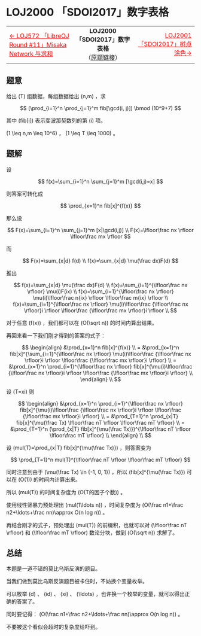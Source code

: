 # LOJ2000 「SDOI2017」数字表格
<table width=100%>
<tr>
<td>
    <a href="/题解/LOJ572 「LibreOJ Round #11」Misaka Network 与求和" style="color:#F00">←	LOJ572 「LibreOJ Round #11」Misaka Network 与求和</a>
</td>
<td style="text-align:center">
    <b>LOJ2000 「SDOI2017」数字表格</b><br />
    （<a href="https://loj.ac/problem/2000">原题链接</a>）
</td>
<td style="text-align:right">
    <a href="/题解/LOJ2001 「SDOI2017」树点涂色" style="color:#F00">LOJ2001 「SDOI2017」树点涂色→</a>
</td>
</tr>
</table>
<span style="float:right"></span>

## 题意
给出 \(T\) 组数据，每组数据给出 \(n,m\) ，求

$$
(\prod_{i=1}^n \prod_{j=1}^m fib[\gcd(i, j)]) \bmod (10^9+7)
$$

其中 \(fib[i]\) 表示斐波那契数列的第 \(i\) 项。

\(1 \leq n,m \leq 10^6\) ， \(1 \leq T \leq 1000\) 。

## 题解
设

$$
f(x)=\sum_{i=1}^n \sum_{j=1}^m [\gcd(i,j)=x]
$$

则答案可转化成

$$
\prod_{x=1}^n fib[x]^{f(x)}
$$

那么设

$$
F(x)=\sum_{i=1}^n \sum_{j=1}^m [x|\gcd(i,j)] \\
F(x)=\lfloor\frac nx \rfloor \lfloor\frac mx \rfloor
$$

而

$$
F(x)=\sum_{x|d} f(d) \\
f(x)=\sum_{x|d} \mu(\frac dx)F(d)
$$

推出

$$
f(x)=\sum_{x|d} \mu(\frac dx)F(d) \\
f(x)=\sum_{i=1}^{\lfloor\frac nx \rfloor} \mu(i)F(ix) \\
f(x)=\sum_{i=1}^{\lfloor\frac nx \rfloor} \mu(i)\lfloor\frac n{ix} \rfloor \lfloor\frac m{ix} \rfloor \\
f(x)=\sum_{i=1}^{\lfloor\frac nx \rfloor} \mu(i)\lfloor\frac {\lfloor\frac nx \rfloor}i \rfloor \lfloor\frac {\lfloor\frac mx \rfloor}i \rfloor \\
$$

对于任意 \(f(x)\) ，我们都可以在 \(O(\sqrt n)\) 的时间内算出结果。

再回来看一下我们刚才得到的答案的式子：

$$
\begin{align}
    &\prod_{x=1}^n fib[x]^{f(x)} \\
  = &\prod_{x=1}^n fib[x]^{\sum_{i=1}^{\lfloor\frac nx \rfloor} \mu(i)\lfloor\frac {\lfloor\frac nx \rfloor}i \rfloor \lfloor\frac {\lfloor\frac mx \rfloor}i \rfloor} \\
  = &\prod_{x=1}^n \prod_{i=1}^{\lfloor\frac nx \rfloor} fib[x]^{\mu(i)\lfloor\frac {\lfloor\frac nx \rfloor}i \rfloor \lfloor\frac {\lfloor\frac mx \rfloor}i \rfloor} \\
\end{align} \\
$$

设 \(T=xi\) 则

$$
\begin{align}
    &\prod_{x=1}^n \prod_{i=1}^{\lfloor\frac nx \rfloor} fib[x]^{\mu(i)\lfloor\frac {\lfloor\frac nx \rfloor}i \rfloor \lfloor\frac {\lfloor\frac mx \rfloor}i \rfloor} \\
  = &\prod_{T=1}^n \prod_{x|T} fib[x]^{\mu(\frac Tx) \lfloor\frac nT \rfloor \lfloor\frac mT \rfloor} \\
  = &\prod_{T=1}^n (\prod_{x|T} fib[x]^{\mu(\frac Tx)})^{\lfloor\frac nT \rfloor \lfloor\frac mT \rfloor} \\
\end{align} \\
$$

设 \(mul(T)=\prod_{x|T} fib[x]^{\mu(\frac Tx)}\) ，则答案变为

$$
\prod_{T=1}^n mul(T)^{\lfloor\frac nT \rfloor \lfloor\frac mT \rfloor}
$$

同时注意到由于 \(\mu(\frac Tx) \in \{-1, 0, 1\}\) ，所以 \(fib[x]^{\mu(\frac Tx)}\) 可以在 \(O(1)\) 的时间内计算出来。

所以 \(mul(T)\) 的时间复杂度为 \(O(T的因子个数)\) 。

使用线性筛暴力预处理出 \(mul(1\ldots n)\) ，时间复杂度为 \(O(\frac n1+\frac n2+\ldots+\frac nn)\approx O(n log n)\) 。

再结合刚才的式子，预处理出 \(mul(T)\) 的前缀积，也就可以对 \(\lfloor\frac nT \rfloor\) 和 \(\lfloor\frac mT \rfloor\) 数论分块，做到 \(O(\sqrt n)\) 求解了。

## 总结
本题是一道不错的莫比乌斯反演的题目。

当我们做到莫比乌斯反演题目被卡住时，不妨换个变量枚举。

可以枚举 \(d\) 、 \(id\) 、 \(xi\) 、 \(\ldots\) ，也许换一个枚举的变量，就可以得出正确的答案了。

同时要记得： \(O(\frac n1+\frac n2+\ldots+\frac nn)\approx O(n log n)\) 。

不要被这个看似会超时的复杂度给吓到。
